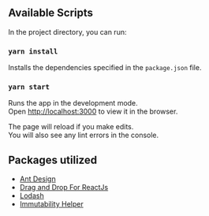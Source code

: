 ## Available Scripts

In the project directory, you can run:

### `yarn install`
Installs the dependencies specified in the `package.json` file.

### `yarn start`

Runs the app in the development mode.<br>
Open [http://localhost:3000](http://localhost:3000) to view it in the browser.

The page will reload if you make edits.<br>
You will also see any lint errors in the console.

## Packages utilized

- [Ant Design](#http://ant.design/)
- [Drag and Drop For ReactJs](#https://react-dnd.github.io/react-dnd/)
- [Lodash](#https://lodash.com/)
- [Immutability Helper](#https://github.com/kolodny/immutability-helper)
